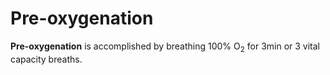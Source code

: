 # Pre-oxygenation

**Pre-oxygenation** is accomplished by breathing 100% O<sub>2</sub> for
3min or 3 vital capacity breaths.
